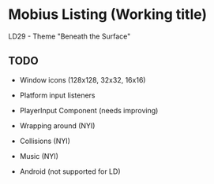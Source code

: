 Mobius Listing (Working title)
==============================

LD29 - Theme "Beneath the Surface"

TODO
----

- Window icons (128x128, 32x32, 16x16)

- Platform input listeners

- PlayerInput Component (needs improving)

- Wrapping around (NYI)

- Collisions (NYI)

- Music (NYI)

- Android (not supported for LD)